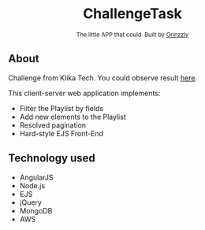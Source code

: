 <h1 align="center">ChallengeTask</h1>

<div align="center">
  <sub>The little APP that could. Built by
  <a href="https://github.com/Grinzzly">Grinzzly</a>
  </a>
</div>

## About

Challenge from Klika Tech. You could observe result <a href="https://stark-oasis-58039.herokuapp.com/" target="_blank">here</a>.

This client-server web application implements:
* Filter the Playlist by fields
* Add new elements to the Playlist
* Resolved pagination
* Hard-style EJS Front-End

## Technology used
* AngularJS
* Node.js
* EJS
* jQuery
* MongoDB
* AWS
